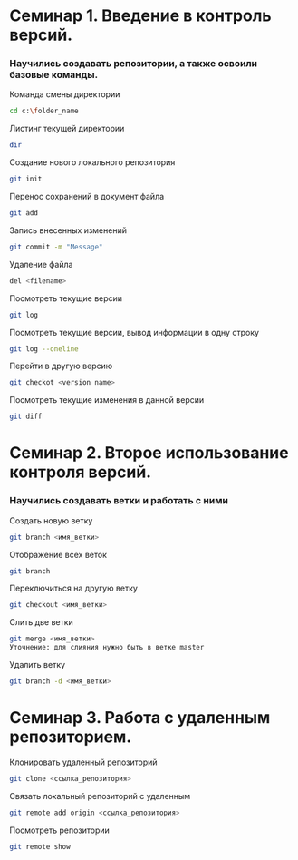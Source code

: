 # Семинар 1. Введение в контроль версий.

### Научились создавать репозитории, а также освоили базовые команды.

Команда смены директории
```sh
cd c:\folder_name
```

Листинг текущей директории
```sh
dir
```

Создание нового локального репозитория
```sh
git init
```

Перенос сохранений в документ файла
```sh
git add
```

Запись внесенных изменений
```sh
git commit -m "Message"
```
Удаление файла
```sh
del <filename>
```

Посмотреть текущие версии
```sh
git log
```

Посмотреть текущие версии, вывод информации в одну строку
```sh
git log --oneline
```

Перейти в другую версию
```sh
git checkot <version name>
```

Посмотреть текущие изменения в данной версии
```sh
git diff
```

# Семинар 2. Второе использование контроля версий.

### Научились создавать ветки и работать с ними

Создать новую ветку
```sh
git branch <имя_ветки>
```

Отображение всех веток
```sh
git branch
```

Переключиться на другую ветку
```sh
git checkout <имя_ветки>
```

Слить две ветки
```sh
git merge <имя_ветки>
Уточнение: для слияния нужно быть в ветке master
```

Удалить ветку
```sh
git branch -d <имя_ветки>
```

# Семинар 3. Работа с удаленным репозиторием.

Клонировать удаленный репозиторий
```sh
git clone <ссылка_репозитория>
```

Связать локальный репозиторий с удаленным
```sh
git remote add origin <ссылка_репозитория>
```

Посмотреть репозитории
```sh
git remote show
```

